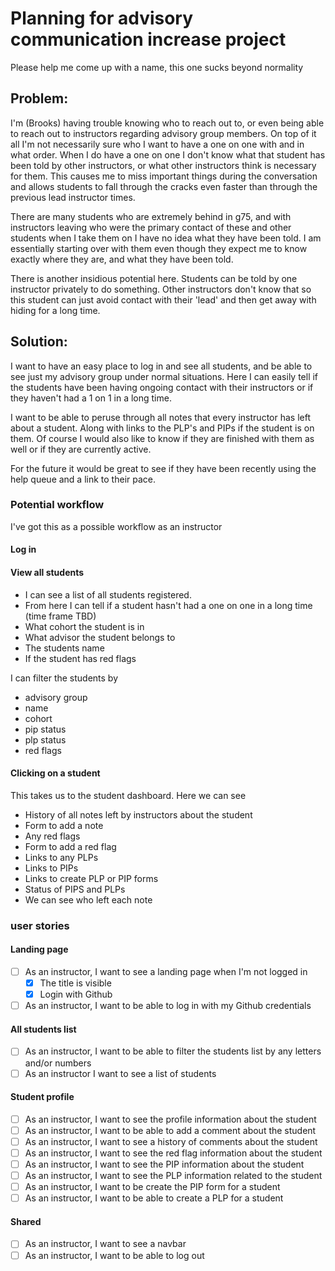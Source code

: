 # Planning for advisory communication increase project

Please help me come up with a name, this one sucks beyond normality

## Problem:

I'm (Brooks) having trouble knowing who to reach out to, or even being able to reach out to instructors regarding advisory group members. On top of it all I'm not necessarily sure who I want to have a one on one with and in what order. When I do have a one on one I don't know what that student has been told by other instructors, or what other instructors think is necessary for them. This causes me to miss important things during the conversation and allows students to fall through the cracks even faster than through the previous lead instructor times.

There are many students who are extremely behind in g75, and with instructors leaving who were the primary contact of these and other students when I take them on I have no idea what they have been told. I am essentially starting over with them even though they expect me to know exactly where they are, and what they have been told.

There is another insidious potential here. Students can be told by one instructor privately to do something. Other instructors don't know that so this student can just avoid contact with their 'lead' and then get away with hiding for a long time.

## Solution:

I want to have an easy place to log in and see all students, and be able to see just my advisory group under normal situations. Here I can easily tell if the students have been having ongoing contact with their instructors or if they haven't had a 1 on 1 in a long time.

I want to be able to peruse through all notes that every instructor has left about a student. Along with links to the PLP's and PIPs if the student is on them. Of course I would also like to know if they are finished with them as well or if they are currently active.

For the future it would be great to see if they have been recently using the help queue and a link to their pace.

### Potential workflow

I've got this as a possible workflow as an instructor

#### Log in

#### View all students

* I can see a list of all students registered.
* From here I can tell if a student hasn't had a one on one in a long time (time frame TBD)
* What cohort the student is in
* What advisor the student belongs to
* The students name
* If the student has red flags

I can filter the students by

* advisory group
* name
* cohort
* pip status
* plp status
* red flags

#### Clicking on a student

This takes us to the student dashboard. Here we can see

* History of all notes left by instructors about the student
* Form to add a note
* Any red flags
* Form to add a red flag
* Links to any PLPs
* Links to PIPs
* Links to create PLP or PIP forms
* Status of PIPS and PLPs
* We can see who left each note

### user stories

#### Landing page

* [ ] As an instructor, I want to see a landing page when I'm not logged in
    * [x] The title is visible
    * [x] Login with Github 
* [ ] As an instructor, I want to be able to log in with my Github credentials

#### All students list

* [ ] As an instructor, I want to be able to filter the students list by any letters and/or numbers
* [ ] As an instructor I want to see a list of students

#### Student profile
* [ ] As an instructor, I want to see the profile information about the student
* [ ] As an instructor, I want to be able to add a comment about the student
* [ ] As an instructor, I want to see a history of comments about the student
* [ ] As an instructor, I want to see the red flag information about the student
* [ ] As an instructor, I want to see the PIP information about the student
* [ ] As an instructor, I want to see the PLP information related to the student
* [ ] As an instructor, I want to be create the PIP form for a student
* [ ] As an instructor, I want to be able to create a PLP for a student

#### Shared

* [ ] As an instructor, I want to see a navbar
* [ ] As an instructor, I want to be able to log out

